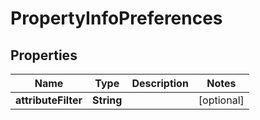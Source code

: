 
# PropertyInfoPreferences

## Properties
Name | Type | Description | Notes
------------ | ------------- | ------------- | -------------
**attributeFilter** | **String** |  |  [optional]



